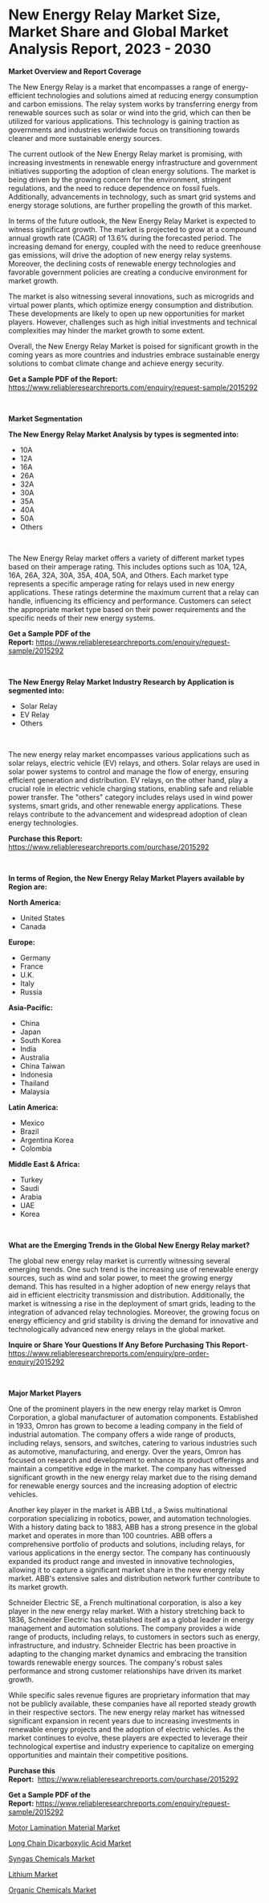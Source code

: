 <p><h1>New Energy Relay Market Size, Market Share and Global Market Analysis Report, 2023 - 2030</h1></p><p><strong>Market Overview and Report Coverage</strong></p>
<p><p>The New Energy Relay is a market that encompasses a range of energy-efficient technologies and solutions aimed at reducing energy consumption and carbon emissions. The relay system works by transferring energy from renewable sources such as solar or wind into the grid, which can then be utilized for various applications. This technology is gaining traction as governments and industries worldwide focus on transitioning towards cleaner and more sustainable energy sources.</p><p>The current outlook of the New Energy Relay market is promising, with increasing investments in renewable energy infrastructure and government initiatives supporting the adoption of clean energy solutions. The market is being driven by the growing concern for the environment, stringent regulations, and the need to reduce dependence on fossil fuels. Additionally, advancements in technology, such as smart grid systems and energy storage solutions, are further propelling the growth of this market.</p><p>In terms of the future outlook, the New Energy Relay Market is expected to witness significant growth. The market is projected to grow at a compound annual growth rate (CAGR) of 13.6% during the forecasted period. The increasing demand for energy, coupled with the need to reduce greenhouse gas emissions, will drive the adoption of new energy relay systems. Moreover, the declining costs of renewable energy technologies and favorable government policies are creating a conducive environment for market growth.</p><p>The market is also witnessing several innovations, such as microgrids and virtual power plants, which optimize energy consumption and distribution. These developments are likely to open up new opportunities for market players. However, challenges such as high initial investments and technical complexities may hinder the market growth to some extent.</p><p>Overall, the New Energy Relay Market is poised for significant growth in the coming years as more countries and industries embrace sustainable energy solutions to combat climate change and achieve energy security.</p></p>
<p><strong>Get a Sample PDF of the Report:</strong> <a href="https://www.reliableresearchreports.com/enquiry/request-sample/2015292">https://www.reliableresearchreports.com/enquiry/request-sample/2015292</a></p>
<p>&nbsp;</p>
<p><strong>Market Segmentation</strong></p>
<p><strong>The New Energy Relay Market Analysis by types is segmented into:</strong></p>
<p><ul><li>10A</li><li>12A</li><li>16A</li><li>26A</li><li>32A</li><li>30A</li><li>35A</li><li>40A</li><li>50A</li><li>Others</li></ul></p>
<p>&nbsp;</p>
<p><p>The New Energy Relay market offers a variety of different market types based on their amperage rating. This includes options such as 10A, 12A, 16A, 26A, 32A, 30A, 35A, 40A, 50A, and Others. Each market type represents a specific amperage rating for relays used in new energy applications. These ratings determine the maximum current that a relay can handle, influencing its efficiency and performance. Customers can select the appropriate market type based on their power requirements and the specific needs of their new energy systems.</p></p>
<p><strong>Get a Sample PDF of the Report:</strong>&nbsp;<a href="https://www.reliableresearchreports.com/enquiry/request-sample/2015292">https://www.reliableresearchreports.com/enquiry/request-sample/2015292</a></p>
<p>&nbsp;</p>
<p><strong>The New Energy Relay Market Industry Research by Application is segmented into:</strong></p>
<p><ul><li>Solar Relay</li><li>EV Relay</li><li>Others</li></ul></p>
<p>&nbsp;</p>
<p><p>The new energy relay market encompasses various applications such as solar relays, electric vehicle (EV) relays, and others. Solar relays are used in solar power systems to control and manage the flow of energy, ensuring efficient generation and distribution. EV relays, on the other hand, play a crucial role in electric vehicle charging stations, enabling safe and reliable power transfer. The "others" category includes relays used in wind power systems, smart grids, and other renewable energy applications. These relays contribute to the advancement and widespread adoption of clean energy technologies.</p></p>
<p><strong>Purchase this Report:</strong>&nbsp; <a href="https://www.reliableresearchreports.com/purchase/2015292">https://www.reliableresearchreports.com/purchase/2015292</a></p>
<p>&nbsp;</p>
<p><strong>In terms of Region, the New Energy Relay Market Players available by Region are:</strong></p>
<p>
    <p> <strong> North America: </strong>
        <ul>
            <li>United States</li>
            <li>Canada</li>
        </ul>
        </p> 
    <p> <strong> Europe: </strong>
        <ul>
            <li>Germany</li>
            <li>France</li>
            <li>U.K.</li>
            <li>Italy</li>
            <li>Russia</li>
        </ul>
        </p> 
    <p> <strong> Asia-Pacific: </strong>
        <ul>
            <li>China</li>
            <li>Japan</li>
            <li>South Korea</li>
            <li>India</li>
            <li>Australia</li>
            <li>China Taiwan</li>
            <li>Indonesia</li>
            <li>Thailand</li>
            <li>Malaysia</li>
        </ul>
        </p> 
    <p> <strong> Latin America: </strong>
        <ul>
            <li>Mexico</li>
            <li>Brazil</li>
            <li>Argentina Korea</li>
            <li>Colombia</li>
        </ul>
        </p> 
    <p> <strong> Middle East & Africa: </strong>
        <ul>
            <li>Turkey</li>
            <li>Saudi</li>
            <li>Arabia</li>
            <li>UAE</li>
            <li>Korea</li>
        </ul>
    </p>
    </p>
<p>&nbsp;</p>
<p><strong>What are the Emerging Trends in the Global New Energy Relay market?</strong></p>
<p><p>The global new energy relay market is currently witnessing several emerging trends. One such trend is the increasing use of renewable energy sources, such as wind and solar power, to meet the growing energy demand. This has resulted in a higher adoption of new energy relays that aid in efficient electricity transmission and distribution. Additionally, the market is witnessing a rise in the deployment of smart grids, leading to the integration of advanced relay technologies. Moreover, the growing focus on energy efficiency and grid stability is driving the demand for innovative and technologically advanced new energy relays in the global market.</p></p>
<p><strong>Inquire or Share Your Questions If Any Before Purchasing This Report</strong>- <a href="https://www.reliableresearchreports.com/enquiry/pre-order-enquiry/2015292">https://www.reliableresearchreports.com/enquiry/pre-order-enquiry/2015292</a></p>
<p>&nbsp;</p>
<p><strong>Major Market Players</strong></p>
<p><p>One of the prominent players in the new energy relay market is Omron Corporation, a global manufacturer of automation components. Established in 1933, Omron has grown to become a leading company in the field of industrial automation. The company offers a wide range of products, including relays, sensors, and switches, catering to various industries such as automotive, manufacturing, and energy. Over the years, Omron has focused on research and development to enhance its product offerings and maintain a competitive edge in the market. The company has witnessed significant growth in the new energy relay market due to the rising demand for renewable energy sources and the increasing adoption of electric vehicles.</p><p>Another key player in the market is ABB Ltd., a Swiss multinational corporation specializing in robotics, power, and automation technologies. With a history dating back to 1883, ABB has a strong presence in the global market and operates in more than 100 countries. ABB offers a comprehensive portfolio of products and solutions, including relays, for various applications in the energy sector. The company has continuously expanded its product range and invested in innovative technologies, allowing it to capture a significant market share in the new energy relay market. ABB's extensive sales and distribution network further contribute to its market growth.</p><p>Schneider Electric SE, a French multinational corporation, is also a key player in the new energy relay market. With a history stretching back to 1836, Schneider Electric has established itself as a global leader in energy management and automation solutions. The company provides a wide range of products, including relays, to customers in sectors such as energy, infrastructure, and industry. Schneider Electric has been proactive in adapting to the changing market dynamics and embracing the transition towards renewable energy sources. The company's robust sales performance and strong customer relationships have driven its market growth.</p><p>While specific sales revenue figures are proprietary information that may not be publicly available, these companies have all reported steady growth in their respective sectors. The new energy relay market has witnessed significant expansion in recent years due to increasing investments in renewable energy projects and the adoption of electric vehicles. As the market continues to evolve, these players are expected to leverage their technological expertise and industry experience to capitalize on emerging opportunities and maintain their competitive positions.</p></p>
<p><strong>Purchase this Report:</strong>&nbsp;&nbsp;<a href="https://www.reliableresearchreports.com/purchase/2015292">https://www.reliableresearchreports.com/purchase/2015292</a></p>
<p></p>
<p><strong>Get a Sample PDF of the Report:</strong>&nbsp;<a href="https://www.reliableresearchreports.com/enquiry/request-sample/2015292">https://www.reliableresearchreports.com/enquiry/request-sample/2015292</a></p>
<p><p><a href="https://medium.com/@kanew14036/motor-lamination-material-market-share-evolution-and-market-growth-trends-2023-2030-9f47d89e675b">Motor Lamination Material Market</a></p><p><a href="https://medium.com/@landis15236/long-chain-dicarboxylic-acid-market-size-reveals-the-best-marketing-channels-in-global-industry-f14894ce6eb1">Long Chain Dicarboxylic Acid Market</a></p><p><a href="https://medium.com/@mariad13206/syngas-chemicals-market-outlook-industry-overview-and-forecast-2023-to-2030-b01914885f67">Syngas Chemicals Market</a></p><p><a href="https://medium.com/@andem140256/lithium-nbsp-market-focuses-on-market-share-size-and-projected-forecast-till-2030-ff8a9b3ca660">Lithium Market</a></p><p><a href="https://medium.com/@emiliomartelli542/organic-chemicals-market-exploring-market-share-market-trends-and-future-growth-9d962c71fa31">Organic Chemicals Market</a></p></p>